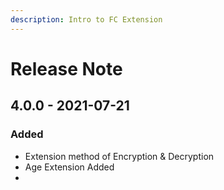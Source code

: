 ```yaml
---
description: Intro to FC Extension
---
```


# Release Note

## 4.0.0 - 2021-07-21

### Added

* Extension method of Encryption & Decryption
* Age Extension Added
* 
### 

## 




